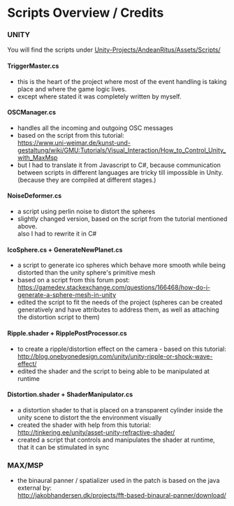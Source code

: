 # Scripts Overview / Credits

### UNITY

You will find the scripts under 
[Unity-Projects/AndeanRitus/Assets/Scripts/](Unity-Projects/AndeanRitus/Assets/Scripts/)

#### TriggerMaster.cs
* this is the heart of the project where most of the event handling is taking place and where the game logic lives.  
*  except where stated it was completely written by myself. 

#### OSCManager.cs
* handles all the incoming and outgoing OSC messages  
* based on the script from this tutorial:  
  https://www.uni-weimar.de/kunst-und-gestaltung/wiki/GMU:Tutorials/Visual_Interaction/How_to_Control_Unity_with_MaxMsp  
* but I had to translate it from Javascript to C#, because communication between scripts in different languages are tricky till impossible in Unity. (because they are compiled at different stages.)  

#### NoiseDeformer.cs
* a script using perlin noise to distort the spheres  
* slightly changed version, based on the script from the tutorial mentioned above.  
  also I had to rewrite it in C#

#### IcoSphere.cs + GenerateNewPlanet.cs
* a script to generate ico spheres which behave more smooth while being distorted than the unity sphere's primitive mesh  
* based on a script from this forum post:  
  https://gamedev.stackexchange.com/questions/166468/how-do-i-generate-a-sphere-mesh-in-unity  
* edited the script to fit the needs of the project (spheres can be created generatively and have attributes to address them, as well as attaching the distortion script to them)

#### Ripple.shader + RipplePostProcessor.cs
* to create a ripple/distortion effect on the camera - based on this tutorial:  
  http://blog.onebyonedesign.com/unity/unity-ripple-or-shock-wave-effect/  
* edited the shader and the script to being able to be manipulated at runtime

#### Distortion.shader + ShaderManipulator.cs
* a distortion shader to that is placed on a transparent cylinder inside the unity scene to distort the the environment visually  
* created the shader with help from this tutorial:  
  http://tinkering.ee/unity/asset-unity-refractive-shader/  
* created a script that controls and manipulates the shader at runtime, that it can be stimulated in sync

### MAX/MSP
* the binaural panner / spatializer used in the patch is based on the java external by:  
  http://jakobhandersen.dk/projects/fft-based-binaural-panner/download/